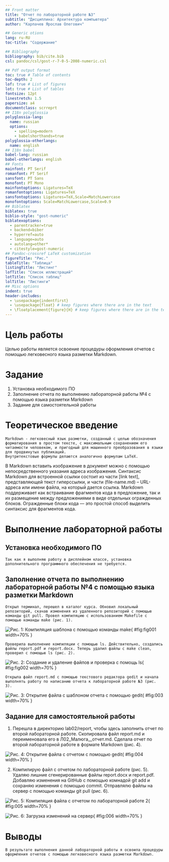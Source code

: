 ```yaml
---
## Front matter
title: "Отчет по лабораторной работе №3"
subtitle: "Дисциплина: Архитектура компьютера"
author: "Карпачев Ярослав Олегович"

## Generic otions
lang: ru-RU
toc-title: "Содержание"

## Bibliography
bibliography: bib/cite.bib
csl: pandoc/csl/gost-r-7-0-5-2008-numeric.csl

## Pdf output format
toc: true # Table of contents
toc-depth: 2
lof: true # List of figures
lot: true # List of tables
fontsize: 12pt
linestretch: 1.5
papersize: a4
documentclass: scrreprt
## I18n polyglossia
polyglossia-lang:
  name: russian
  options:
	- spelling=modern
	- babelshorthands=true
polyglossia-otherlangs:
  name: english
## I18n babel
babel-lang: russian
babel-otherlangs: english
## Fonts
mainfont: PT Serif
romanfont: PT Serif
sansfont: PT Sans
monofont: PT Mono
mainfontoptions: Ligatures=TeX
romanfontoptions: Ligatures=TeX
sansfontoptions: Ligatures=TeX,Scale=MatchLowercase
monofontoptions: Scale=MatchLowercase,Scale=0.9
## Biblatex
biblatex: true
biblio-style: "gost-numeric"
biblatexoptions:
  - parentracker=true
  - backend=biber
  - hyperref=auto
  - language=auto
  - autolang=other*
  - citestyle=gost-numeric
## Pandoc-crossref LaTeX customization
figureTitle: "Рис."
tableTitle: "Таблица"
listingTitle: "Листинг"
lofTitle: "Список иллюстраций"
lotTitle: "Список таблиц"
lolTitle: "Листинги"
## Misc options
indent: true
header-includes:
  - \usepackage{indentfirst}
  - \usepackage{float} # keep figures where there are in the text
  - \floatplacement{figure}{H} # keep figures where there are in the text
---
```


# Цель работы

Целью работы является освоение процедуры оформления отчетов с помощью легковесного языка разметки Markdown.

# Задание

1. Установка необходимого ПО
2. Заполнение отчета по выполнению лабораторной работы №4 с помощью языка разметки Markdown
3. Задание для самостоятельной работы

# Теоретическое введение

	Markdown - легковесный язык разметки, созданный с целью обозначения форматирования в простом тексте, с максимальным сохранением его читаемости человеком, и пригодный для машинного преобразования в языки для продвинутых публикаций. 
	Внутритекстовые формулы делаются аналогично формулам LaTeX.
В Markdown вставить изображение в документ можно с помощью непосредственного указания адреса изображения.
Синтаксис Markdown для встроенной ссылки состоит из части [link text], представляющей текст гиперссылки, и части (file-name.md) – URL-адреса или имени файла, на который дается ссылка.
	Markdown поддерживает как встраивание фрагментов кода в предложение, так и их размещение между предложениями в виде отдельных огражденных блоков. Огражденные блоки кода — это простой способ выделить синтаксис для фрагментов кода.

# Выполнение лабораторной работы
## Установка необходимого ПО

	Так как я выполняю работу в дисплейном классе, установка дополнительного программного обеспечения не требуется.
 
## Заполнение отчета по выполнению лабораторной работы №4 с помощью языка разметки Markdown


	Открыл терминал, перешел в каталог курса. Обновил локальный репозиторий, скачав изменения из удаленного репозиторий с помощью команды git pull. Провел компиляцию с использованием Makefile с помощью команды make (рис. 1).



![Рис. 1: Компиляция шаблона с помощью команды make](image/1.jpg){ #fig:fig001 width=70% }


	Проверила выполнение компиляции с помощью ls. Действительно, создались файлы report.pdf и report.docx. Теперь удалил файлы с make clean, проверил с помощью ls (рис. 2).



![Рис. 2: Создание и удаление файлов и проверка с помощь ls](image/2.jpg){ #fig:fig002 width=70% }




	Открыла файл report.md с помощью текстового редактора gedit и начала выполнять работу по написанию отчета к лабораторной работе №3 (рис. 3).



![Рис. 3: Открытие файла с шаблоном отчета с помощью gedit](image/3.jpg){ #fig:003 width=70% }



## Задание для самостоятельной работы


1. Перешла в директорию lab02/report, чтобы здесь заполнить отчет по второй лабораторной работе. Скопировала файл report.md и переименовала его в Л02_Малюга__отчет.md. Сделала отчет по второй лабораторной работе в формате Markdown (рис. 4).



![Рис. 4: Открытие файла с отчетом с помощью gedit](image/4.jpg){ #fig:004 width=70% }



2. Компилирую файл с отчетом по лабораторной работе (рис. 5). Удаляю лишние сгенерированные файлы report.docx и report.pdf. Добавляю изменения на GitHub с помощью комнадой git add и сохраняю изменения с помощью commit. Отправлялю файлы на сервер с помощью команды git pull (рис. 6).



![Рис. 5: Компиляция файла с отчетом по лабораторной работе 2](image/5.jpg){ #fig:005 width=70% }



![Рис. 6: Загрузка изменений на сервер](image/6.jpg){ #fig:006 width=70% }




# Выводы

	В результате выполнения данной лабораторной работы я освоила процедуры оформления отчетов с помощью легковесного языка разметки Markdown.
